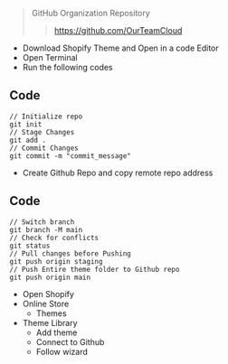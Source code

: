 > GitHub Organization Repository
>> https://github.com/OurTeamCloud

+ Download Shopify Theme and Open in a code Editor
+ Open Terminal
+ Run the following codes
## Code
    // Initialize repo
    git init
    // Stage Changes
    git add .
    // Commit Changes
    git commit -m "commit_message"

+ Create Github Repo and copy remote repo address
 
## Code


    // Switch branch
    git branch -M main
    // Check for conflicts
    git status
    // Pull changes before Pushing
    git push origin staging
    // Push Entire theme folder to Github repo
    git push origin main


+ Open Shopify
+ Online Store 
  + Themes
+ Theme Library
  + Add theme
  + Connect to Github
  + Follow wizard

